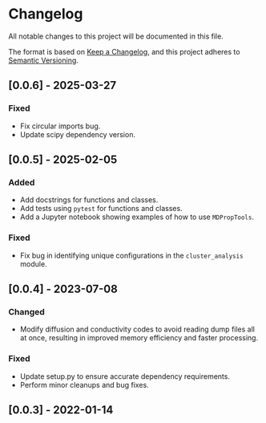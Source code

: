 # Changelog

All notable changes to this project will be documented in this file.

The format is based on [Keep a Changelog](https://keepachangelog.com/en/1.1.0/),
and this project adheres to [Semantic Versioning](https://semver.org/spec/v2.0.0.html).

## [0.0.6] - 2025-03-27

### Fixed

- Fix circular imports bug.
- Update scipy dependency version.

## [0.0.5] - 2025-02-05

### Added

- Add docstrings for functions and classes.
- Add tests using `pytest` for functions and classes.
- Add a Jupyter notebook showing examples of how to use `MDPropTools`.

### Fixed

- Fix bug in identifying unique configurations in the `cluster_analysis` module.

## [0.0.4] - 2023-07-08

### Changed

- Modify diffusion and conductivity codes to avoid reading dump files all at once, resulting in improved memory efficiency and faster processing.

### Fixed

- Update setup.py to ensure accurate dependency requirements.
- Perform minor cleanups and bug fixes.

## [0.0.3] - 2022-01-14
